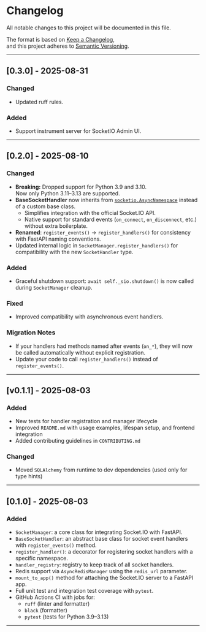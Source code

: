 # Changelog

All notable changes to this project will be documented in this file.

The format is based on [Keep a Changelog](https://keepachangelog.com/en/1.0.0/),  
and this project adheres to [Semantic Versioning](https://semver.org/spec/v2.0.0.html).


---

## [0.3.0] - 2025-08-31

### Changed
- Updated ruff rules.

### Added
- Support instrument server for SocketIO Admin UI.

---

## [0.2.0] - 2025-08-10

### Changed
- **Breaking:** Dropped support for Python 3.9 and 3.10.  
  Now only Python 3.11–3.13 are supported.
- **BaseSocketHandler** now inherits from [`socketio.AsyncNamespace`](https://python-socketio.readthedocs.io/en/latest/api.html#socketio.AsyncNamespace) instead of a custom base class.
  - Simplifies integration with the official Socket.IO API.
  - Native support for standard events (`on_connect`, `on_disconnect`, etc.) without extra boilerplate.
- **Renamed**: `register_events()` → `register_handlers()` for consistency with FastAPI naming conventions.
- Updated internal logic in `SocketManager.register_handlers()` for compatibility with the new `SocketHandler` type.

### Added
- Graceful shutdown support: `await self._sio.shutdown()` is now called during `SocketManager` cleanup.

### Fixed
- Improved compatibility with asynchronous event handlers.

### Migration Notes
- If your handlers had methods named after events (`on_*`), they will now be called automatically without explicit registration.
- Update your code to call `register_handlers()` instead of `register_events()`.

---

## [v0.1.1] - 2025-08-03

### Added
- New tests for handler registration and manager lifecycle
- Improved `README.md` with usage examples, lifespan setup, and frontend integration
- Added contributing guidelines in `CONTRIBUTING.md`

### Changed
- Moved `SQLAlchemy` from runtime to dev dependencies (used only for type hints)

---

## [0.1.0] - 2025-08-03

### Added
- `SocketManager`: a core class for integrating Socket.IO with FastAPI.
- `BaseSocketHandler`: an abstract base class for socket event handlers with `register_events()` method.
- `register_handler()`: a decorator for registering socket handlers with a specific namespace.
- `handler_registry`: registry to keep track of all socket handlers.
- Redis support via `AsyncRedisManager` using the `redis_url` parameter.
- `mount_to_app()` method for attaching the Socket.IO server to a FastAPI app.
- Full unit test and integration test coverage with `pytest`.
- GitHub Actions CI with jobs for:
  - `ruff` (linter and formatter)
  - `black` (formatter)
  - `pytest` (tests for Python 3.9–3.13)

---

